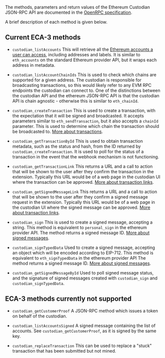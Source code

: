 The methods, parameters and return values of the Ethereum Custodian JSON-RPC API are documented in the [OpenRPC specification](https://consensys-vertical-apps.github.io/ethereum-custodian-api/api-documentation).

A brief description of each method is given below.

## Current ECA-3 methods

- `custodian_listAccounts`
  This will retrieve all the [Ethereum accounts a user can access](../../accounts), including addresses and labels. It is similar to `eth_accounts` on the standard Ethereum provider API, but it wraps each address in metadata.

- `custodian_listAccountChainIds`
  This is used to check which chains are supported for a given address. The custodian is responsible for broadcasting transactions, so this would likely refer to any EVM RPC endpoints the custodian can connect to. One of the distinctions between the custodian API and the ethereum JSON-RPC API is that the custodian API is chain agnostic - otherwise this is similar to `eth_chainId`.

- `custodian_createTransaction`
  This is used to create a transaction, with the expectation that it will be signed and broadcasted. It accepts parameters similar to `eth_sendTransaction`, but it also accepts a `chainId` parameter. This is used to determine which chain the transaction should be broadcasted to. [More about transactions](../../transactions/overview).

- `custodian_getTransactionById`
  This is used to obtain transaction metadata, such as the status and hash, from the ID returned by `custodian_createTransaction`. It is used to poll for the status of a transaction in the event that the webhook mechanism is not functioning.

- `custodian_getTransactionLink`
  This returns a URL and a call to action that will be shown to the user after they confirm the transaction in the extension. Typically this URL would be of a web page in the custodian UI where the transaction can be approved. [More about transaction links](../../deeplink).

- `custodian_getSignedMessageLink`
  This returns a URL and a call to action that will be shown to the user after they confirm a signed message request in the extension. Typically this URL would be of a web page in the custodian UI where the signed message can be approved. [More about transaction links](../../deeplink).

- `custodian_sign`
  This is used to create a signed message, accepting a string. This method is equivalent to `personal_sign` in the ethereum provider API. The method returns a signed message ID. [More about signed messages](../../signed-messages).

- `custodian_signTypedData`
  Used to create a signed message, accepting an object which will be encoded according to EIP-712. This method is equivalent to `eth_signTypedData` in the ethereum provider API The method returns a signed message ID. [More about signed messages](../../signed-messages).

- `custodian_getSignedMessageById`
  Used to poll signed message status, and the signature of signed messages created with `custodian_sign` and `custodian_signTypedData`.

## ECA-3 methods currently not supported

- `custodian_getCustomerProof`
  A JSON-RPC method which issues a token on behalf of the custodian.

- `custodian_listAccountsSigned`
  A signed message containing the list of accounts. See `custodian_getCustomerProof`, as it is signed by the same key.

- `custodian_replaceTransaction`
  This can be used to replace a "stuck" transaction that has been submitted but not mined.
